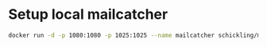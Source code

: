 # Setup local mailcatcher
```bash
docker run -d -p 1080:1080 -p 1025:1025 --name mailcatcher schickling/mailcatcher
```
